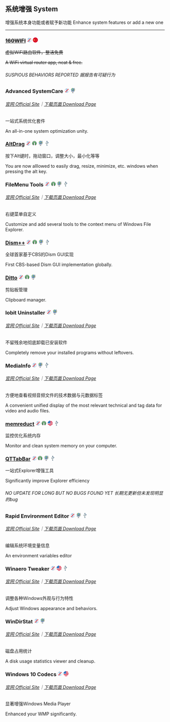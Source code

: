 ## 系统增强   System

增强系统本身功能或者赋予新功能   Enhance system features or add a new one

---

### [~~160WIFI~~](http://wifi.160.com/) ![](/assets/图片2.png) ![](/assets/china.png)

~~虚拟WiFi路由软件，整洁免费~~

~~A WiFi virtual router app, neat & free.~~

###### SUSPIOUS BEHAVIORS REPORTED  据报告有可疑行为

### Advanced SystemCare ![](/assets/图片2.png) ![](/assets/earth-globe.png)

###### [官网 Official Site](http://www.iobit.com/en/advancedsystemcarefree.php#)｜[下载页面 Download Page](http://download.cnet.com/Advanced-SystemCare-Free/3001-2086_4-10407614.html?hasJs=n&part=dl-)

一站式系统优化套件

An all-in-one system optimization unity.

### [AltDrag](https://stefansundin.github.io/altdrag/) ![](/assets/图片2.png) ![](/assets/open-source-icon.png) ![](/assets/earth-globe.png) ![](/assets/usb.png)

按下Alt键时，拖动窗口，调整大小，最小化等等

You are now alllowed to easily drag, resize, minimize, etc. windows when pressing the alt key.

### FileMenu Tools ![](/assets/图片2.png) ![](/assets/open-source-icon.png) ![](/assets/earth-globe.png) ![](/assets/usb.png)

###### [官网 Official Site](https://lopesoft.com/index.php/en/products)｜[下载页面 Download Page](https://lopesoft.com/index.php/en/download/filemenu-tools)

右键菜单自定义

Customize and add several tools to the context menu of Windows File Explorer.

### [Dism++](https://www.chuyu.me/) ![](/assets/图片2.png) ![](/assets/open-source-icon.png) ![](/assets/earth-globe.png) ![](/assets/usb.png)

全球首家基于CBS的Dism GUI实现

First CBS-based Dism GUI implementation globally.

### [Ditto](https://sourceforge.net/projects/ditto-cp/) ![](/assets/图片2.png) ![](/assets/open-source-icon.png) ![](/assets/earth-globe.png)

剪贴板管理

Clipboard manager.

### Iobit Uninstaller ![](/assets/图片2.png) ![](/assets/earth-globe.png)

###### [官网 Official Site](http://www.iobit.com/en/advanceduninstaller.php#)｜[下载页面 Download Page](http://download.cnet.com/IObit-Uninstaller/3001-2096_4-75161625.html?hasJs=n&part=dl-)

不留残余地彻底卸载已安装软件

Completely remove your installed programs without leftovers.

### MediaInfo ![](/assets/图片2.png) ![](/assets/earth-globe.png) ![](/assets/usb.png)

###### [官网 Official Site](https://mediaarea.net/en/MediaInfo)｜[下载页面 Download Page](https://mediaarea.net/en/MediaInfo/Download/Windows)

方便地查看视频音频文件的技术数据与元数据标签

A convenient unified display of the most relevant technical and tag data for video and audio files.

### [memreduct](https://github.com/henrypp/memreduct) ![](/assets/图片2.png) ![](/assets/open-source-icon.png) ![](/assets/united-states.png) ![](/assets/usb.png)

监控优化系统内存

Monitor and clean system memory on your computer.

### [QTTabBar](http://qttabbar.wikidot.com/) ![](/assets/图片2.png) ![](/assets/open-source-icon.png) ![](/assets/earth-globe.png) ![](/assets/usb.png)

一站式Explorer增强工具

Significantly improve Explorer efficiency

###### NO UPDATE FOR LONG BUT NO BUGS FOUND YET   长期无更新但未发现明显的bug

### Rapid Environment Editor ![](/assets/图片2.png) ![](/assets/earth-globe.png) ![](/assets/usb.png)

###### [官网 Official Site](https://www.rapidee.com/en/about)｜[下载页面 Download Page](https://www.rapidee.com/en/download)

编辑系统环境变量信息

An environment variables editor

### Winaero Tweaker ![](/assets/图片2.png) ![](/assets/united-states.png) ![](/assets/usb.png)

###### [官网 Official Site](http://winaero.com/comment.php?comment.news.1836)｜[下载页面 Download Page](http://winaero.com/request.php?1796)

调整各种Windows外观与行为特性

Adjust Windows appearance and behaviors.

### WinDirStat ![](/assets/图片2.png) ![](/assets/earth-globe.png)

###### [官网 Official Site](https://windirstat.net/)｜[下载页面 Download Page](https://www.fosshub.com/WinDirStat.html)

磁盘占用统计

A disk usage statistics viewer and cleanup.

### Windows 10 Codecs ![](/assets/图片2.png) ![](/assets/united-states.png)

###### [官网 Official Site](http://shark007.net/)｜[下载页面 Download Page](http://shark007.net/forum/Thread-Setup-and-usage)

显著增强Windows Media Player

Enhanced your WMP significantly.

